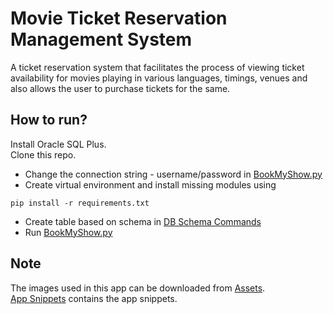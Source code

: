 # Movie Ticket Reservation Management System

A ticket reservation system that facilitates the process of viewing ticket availability for movies playing in various languages, timings, venues and also allows the user to purchase tickets for the same.

## How to run?

Install Oracle SQL Plus. \
Clone this repo.    
  + Change the connection string - username/password in [BookMyShow.py](BookMyShow.py) 
  + Create virtual environment and install missing modules using 
  
  
  ```
  pip install -r requirements.txt
  ```
   
  + Create table based on schema in [DB Schema Commands](DB%20Schema%20Commands.txt)
+ Run [BookMyShow.py](BookMyShow.py) 

## Note
The images used in this app can be downloaded from [Assets](assets).          
[App Snippets](snippets) contains the app snippets.
